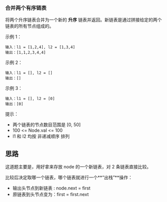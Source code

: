 ### 合并两个有序链表

将两个升序链表合并为一个新的 **升序** 链表并返回。新链表是通过拼接给定的两个链表的所有节点组成的。 

示例 1：

```
输入：l1 = [1,2,4], l2 = [1,3,4]
输出：[1,1,2,3,4,4]
```


示例 2：

```
输入：l1 = [], l2 = []
输出：[]
```

示例 3：

```
输入：l1 = [], l2 = [0]
输出：[0]
```


提示：

- 两个链表的节点数目范围是 [0, 50]
- 100 <= Node.val <= 100
- l1 和 l2 均按 非递减顺序 排列



## 思路

这道题主要是，用好拿来存放 node 的一个新链表，对 2 条链表直接比较。

比较后决定取哪一个链表，哪个链表就进行一个**“出栈”**操作：

- 输出头节点到新链表 :  node.next = first
- 原链表到头节点变为：first = first.next